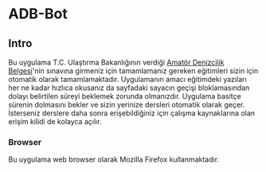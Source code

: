 # ADB-Bot
## Intro
Bu uygulama T.C. Ulaştırma Bakanlığının verdiği [Amatör Denizcilik Belgesi](https://adbs.uab.gov.tr)'nin sınavına girmeniz için tamamlamanız gereken eğitimleri sizin için otomatik olarak tamamlamaktadır.
Uygulamanın amacı eğitimdeki yazıları her ne kadar hızlıca okusanız da sayfadaki sayacın geçişi bloklamasından dolayı belirtilen süreyi beklemek zorunda olmanızdır.
Uygulama basitçe sürenin dolmasını bekler ve sizin yerinize dersleri otomatik olarak geçer. 
İsterseniz derslere daha sonra erişebildiğiniz için çalışma kaynaklarına olan erişim kilidi de kolayca açılır.

### Browser
Bu uygulama web browser olarak Mozilla Firefox kullanmaktadır.
